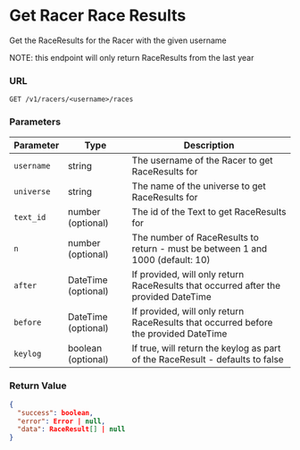 # Get Racer Race Results

Get the RaceResults for the Racer with the given username

NOTE: this endpoint will only return RaceResults from the last year

### URL

`GET /v1/racers/<username>/races`

### Parameters

| Parameter  | Type                | Description                                                                          |
|------------|---------------------|--------------------------------------------------------------------------------------|
| `username` | string              | The username of the Racer to get RaceResults for                                     |
| `universe` | string              | The name of the universe to get RaceResults for                                      |
| `text_id`  | number (optional)   | The id of the Text to get RaceResults for                                            |
| `n`        | number (optional)   | The number of RaceResults to return - must be between 1 and 1000 (default: 10)       |
| `after`    | DateTime (optional) | If provided, will only return RaceResults that occurred after the provided DateTime  |
| `before`   | DateTime (optional) | If provided, will only return RaceResults that occurred before the provided DateTime |
| `keylog`   | boolean (optional)  | If true, will return the keylog as part of the RaceResult - defaults to false        |

### Return Value

```json
{
  "success": boolean,
  "error": Error | null,
  "data": RaceResult[] | null
}
```